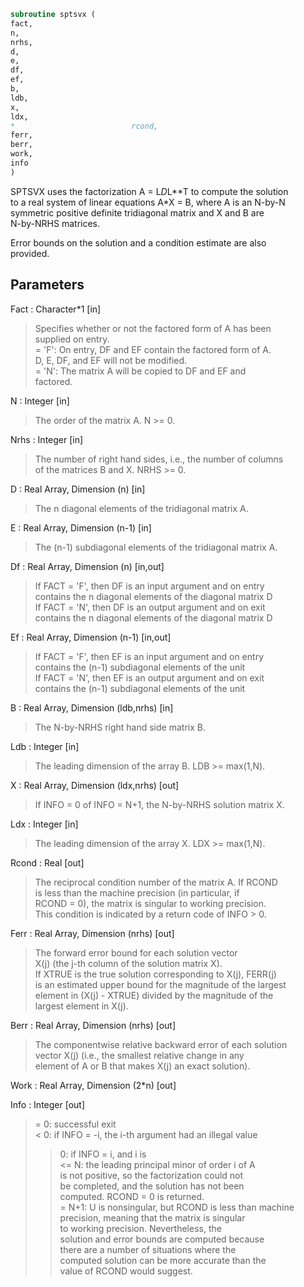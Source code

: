 ```fortran  
subroutine sptsvx (  
fact,  
n,  
nrhs,  
d,  
e,  
df,  
ef,  
b,  
ldb,  
x,  
ldx,  
*                          rcond,  
ferr,  
berr,  
work,  
info  
)  
```  
  
SPTSVX uses the factorization A = L*D*L**T to compute the solution  
to a real system of linear equations A*X = B, where A is an N-by-N  
symmetric positive definite tridiagonal matrix and X and B are  
N-by-NRHS matrices.  
  
Error bounds on the solution and a condition estimate are also  
provided.  
  
## Parameters  
Fact : Character*1 [in]  
> Specifies whether or not the factored form of A has been  
> supplied on entry.  
> = 'F':  On entry, DF and EF contain the factored form of A.  
> D, E, DF, and EF will not be modified.  
> = 'N':  The matrix A will be copied to DF and EF and  
> factored.  
  
N : Integer [in]  
> The order of the matrix A.  N >= 0.  
  
Nrhs : Integer [in]  
> The number of right hand sides, i.e., the number of columns  
> of the matrices B and X.  NRHS >= 0.  
  
D : Real Array, Dimension (n) [in]  
> The n diagonal elements of the tridiagonal matrix A.  
  
E : Real Array, Dimension (n-1) [in]  
> The (n-1) subdiagonal elements of the tridiagonal matrix A.  
  
Df : Real Array, Dimension (n) [in,out]  
> If FACT = 'F', then DF is an input argument and on entry  
> contains the n diagonal elements of the diagonal matrix D  
> If FACT = 'N', then DF is an output argument and on exit  
> contains the n diagonal elements of the diagonal matrix D  
  
Ef : Real Array, Dimension (n-1) [in,out]  
> If FACT = 'F', then EF is an input argument and on entry  
> contains the (n-1) subdiagonal elements of the unit  
> If FACT = 'N', then EF is an output argument and on exit  
> contains the (n-1) subdiagonal elements of the unit  
  
B : Real Array, Dimension (ldb,nrhs) [in]  
> The N-by-NRHS right hand side matrix B.  
  
Ldb : Integer [in]  
> The leading dimension of the array B.  LDB >= max(1,N).  
  
X : Real Array, Dimension (ldx,nrhs) [out]  
> If INFO = 0 of INFO = N+1, the N-by-NRHS solution matrix X.  
  
Ldx : Integer [in]  
> The leading dimension of the array X.  LDX >= max(1,N).  
  
Rcond : Real [out]  
> The reciprocal condition number of the matrix A.  If RCOND  
> is less than the machine precision (in particular, if  
> RCOND = 0), the matrix is singular to working precision.  
> This condition is indicated by a return code of INFO > 0.  
  
Ferr : Real Array, Dimension (nrhs) [out]  
> The forward error bound for each solution vector  
> X(j) (the j-th column of the solution matrix X).  
> If XTRUE is the true solution corresponding to X(j), FERR(j)  
> is an estimated upper bound for the magnitude of the largest  
> element in (X(j) - XTRUE) divided by the magnitude of the  
> largest element in X(j).  
  
Berr : Real Array, Dimension (nrhs) [out]  
> The componentwise relative backward error of each solution  
> vector X(j) (i.e., the smallest relative change in any  
> element of A or B that makes X(j) an exact solution).  
  
Work : Real Array, Dimension (2*n) [out]  
  
Info : Integer [out]  
> = 0:  successful exit  
> < 0:  if INFO = -i, the i-th argument had an illegal value  
> > 0:  if INFO = i, and i is  
> <= N:  the leading principal minor of order i of A  
> is not positive, so the factorization could not  
> be completed, and the solution has not been  
> computed. RCOND = 0 is returned.  
> = N+1: U is nonsingular, but RCOND is less than machine  
> precision, meaning that the matrix is singular  
> to working precision.  Nevertheless, the  
> solution and error bounds are computed because  
> there are a number of situations where the  
> computed solution can be more accurate than the  
> value of RCOND would suggest.  
  
